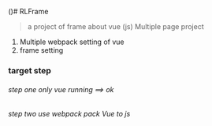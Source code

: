 ()# RLFrame

> a project of frame about vue (js)
> Multiple page project

1. Multiple webpack setting of vue
2. frame setting


### target step
###### step one only vue running   						==> ok
###### step two use webpack pack Vue to js			    
